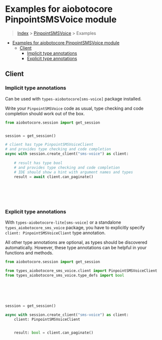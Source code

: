 <a id="examples-for-aiobotocore-pinpointsmsvoice-module"></a>

# Examples for aiobotocore PinpointSMSVoice module

> [Index](../README.md) > [PinpointSMSVoice](./README.md) > Examples

- [Examples for aiobotocore PinpointSMSVoice module](#examples-for-aiobotocore-pinpointsmsvoice-module)
  - [Client](#client)
    - [Implicit type annotations](#implicit-type-annotations)
    - [Explicit type annotations](#explicit-type-annotations)

<a id="client"></a>

## Client

<a id="implicit-type-annotations"></a>

### Implicit type annotations

Can be used with `types-aiobotocore[sms-voice]` package installed.

Write your `PinpointSMSVoice` code as usual, type checking and code completion
should work out of the box.

```python
from aiobotocore.session import get_session


session = get_session()

# client has type PinpointSMSVoiceClient
# and provides type checking and code completion
async with session.create_client("sms-voice") as client:
    
    # result has type bool
    # and provides type checking and code completion
    # IDE should show a hint with argument names and types
    result = await client.can_paginate()
    

    

    
```

<a id="explicit-type-annotations"></a>

### Explicit type annotations

With `types-aiobotocore-lite[sms-voice]` or a standalone
`types_aiobotocore_sms_voice` package, you have to explicitly specify
`client: PinpointSMSVoiceClient` type annotation.

All other type annotations are optional, as types should be discovered
automatically. However, these type annotations can be helpful in your functions
and methods.

```python
from aiobotocore.session import get_session

from types_aiobotocore_sms_voice.client import PinpointSMSVoiceClient
from types_aiobotocore_sms_voice.type_defs import bool






session = get_session()

async with session.create_client("sms-voice") as client:
    client: PinpointSMSVoiceClient

    
    result: bool = client.can_paginate()
    

    

    
```
